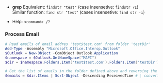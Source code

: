 -  **grep** Equivalent: `findstr "test"` (case insensetive: `findstr /I`)  
Similar function: `find str "test"` (cases insensetive: `find str -i`)

- Help: `<command> /?`


### Process Email

````Powershell
# Read emails of email addres 'test$test.com' from folder 'testDir'
Add-Type -Assembly "Microsoft.Office.Interop.Outlook"
$Outlook = New-Object -ComObject Outlook.Application
$namespace = $Outlook.GetNameSpace("MAPI")
$dir = $namespace.Folders.Item('test$test.com').Folders.Item('testDir')

# Get the list of emails in the folder defined above and reversing the order of emails (by default starts with the oldest)
$emails = $dir.Items | Sort-Object -Descending ReceivedTime # | convertTo-Json | Out-File test.json -Encoding UTF8


````
